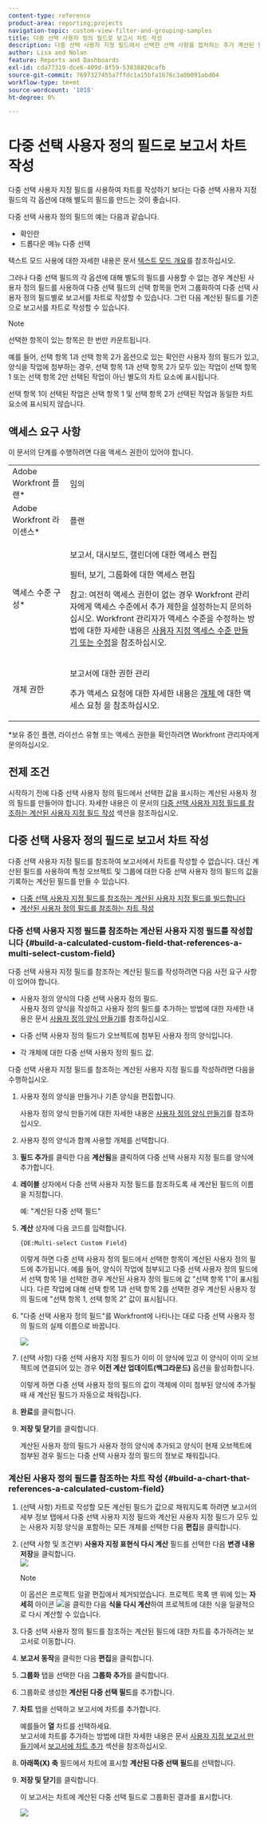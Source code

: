 ```yaml
---
content-type: reference
product-area: reporting;projects
navigation-topic: custom-view-filter-and-grouping-samples
title: 다중 선택 사용자 정의 필드로 보고서 차트 작성
description: 다중 선택 사용자 지정 필드에서 선택한 선택 사항을 캡처하는 추가 계산된 필드를 생성한 후에만 다중 선택 사용자 지정 필드로 보고서를 차트로 작성할 수 있습니다.
author: Lisa and Nolan
feature: Reports and Dashboards
exl-id: cda77319-dce6-409d-8f59-53838820cafb
source-git-commit: 7697327455a7ffdc1a15bfa1676c3a0b091abd04
workflow-type: tm+mt
source-wordcount: '1018'
ht-degree: 0%

---
```


# 다중 선택 사용자 정의 필드로 보고서 차트 작성

<!--<span class="preview">The highlighted information on this page refers to functionality not yet generally available. It is available for all customers in the Preview environment and for a select group of customers in the Production environment.</span>-->

다중 선택 사용자 지정 필드를 사용하여 차트를 작성하기 보다는 다중 선택 사용자 지정 필드의 각 옵션에 대해 별도의 필드를 만드는 것이 좋습니다.

다중 선택 사용자 정의 필드의 예는 다음과 같습니다.

* 확인란
* 드롭다운 메뉴 다중 선택

텍스트 모드 사용에 대한 자세한 내용은 문서 [텍스트 모드 개요](../../../reports-and-dashboards/reports/text-mode/understand-text-mode.md)를 참조하십시오.

그러나 다중 선택 필드의 각 옵션에 대해 별도의 필드를 사용할 수 없는 경우 계산된 사용자 정의 필드를 사용하여 다중 선택 필드의 선택 항목을 먼저 그룹화하여 다중 선택 사용자 정의 필드별로 보고서를 차트로 작성할 수 있습니다. 그런 다음 계산된 필드를 기준으로 보고서를 차트로 작성할 수 있습니다.

>[!NOTE]
>
>선택한 항목이 있는 항목은 한 번만 카운트됩니다.
>
>예를 들어, 선택 항목 1과 선택 항목 2가 옵션으로 있는 확인란 사용자 정의 필드가 있고, 양식을 작업에 첨부하는 경우, 선택 항목 1과 선택 항목 2가 모두 있는 작업이 선택 항목 1 또는 선택 항목 2만 선택된 작업이 아닌 별도의 차트 요소에 표시됩니다.
>
>선택 항목 1이 선택된 작업은 선택 항목 1 및 선택 항목 2가 선택된 작업과 동일한 차트 요소에 표시되지 않습니다.

## 액세스 요구 사항

이 문서의 단계를 수행하려면 다음 액세스 권한이 있어야 합니다.

<table style="table-layout:auto"> 
 <col> 
 <col> 
 <tbody> 
  <tr> 
   <td role="rowheader">Adobe Workfront 플랜*</td> 
   <td> <p>임의</p> </td> 
  </tr> 
  <tr> 
   <td role="rowheader">Adobe Workfront 라이센스*</td> 
   <td> <p>플랜 </p> </td> 
  </tr> 
  <tr> 
   <td role="rowheader">액세스 수준 구성*</td> 
   <td> <p>보고서, 대시보드, 캘린더에 대한 액세스 편집</p> <p>필터, 보기, 그룹화에 대한 액세스 편집</p> <p>참고: 여전히 액세스 권한이 없는 경우 Workfront 관리자에게 액세스 수준에서 추가 제한을 설정하는지 문의하십시오. Workfront 관리자가 액세스 수준을 수정하는 방법에 대한 자세한 내용은 <a href="../../../administration-and-setup/add-users/configure-and-grant-access/create-modify-access-levels.md" class="MCXref xref">사용자 지정 액세스 수준 만들기 또는 수정</a>을 참조하십시오.</p> </td> 
  </tr> 
  <tr> 
   <td role="rowheader">개체 권한</td> 
   <td> <p>보고서에 대한 권한 관리</p> <p>추가 액세스 요청에 대한 자세한 내용은 <a href="../../../workfront-basics/grant-and-request-access-to-objects/request-access.md" class="MCXref xref">개체 </a>에 대한 액세스 요청 을 참조하십시오.</p> </td> 
  </tr> 
 </tbody> 
</table>

&#42;보유 중인 플랜, 라이선스 유형 또는 액세스 권한을 확인하려면 Workfront 관리자에게 문의하십시오.

## 전제 조건

시작하기 전에 다중 선택 사용자 정의 필드에서 선택한 값을 표시하는 계산된 사용자 정의 필드를 만들어야 합니다. 자세한 내용은 이 문서의 [다중 선택 사용자 지정 필드를 참조하는 계산된 사용자 지정 필드 작성](#build-a-calculated-custom-field-that-references-a-multi-select-custom-field) 섹션을 참조하십시오.

## 다중 선택 사용자 정의 필드로 보고서 차트 작성

<!--
<p data-mc-conditions="QuicksilverOrClassic.Draft mode">(NOTE: this moved to its own article, linked in the Note above!)</p>
-->

다중 선택 사용자 지정 필드를 참조하여 보고서에서 차트를 작성할 수 없습니다. 대신 계산된 필드를 사용하여 특정 오브젝트 및 그룹에 대한 다중 선택 사용자 정의 필드의 값을 기록하는 계산된 필드를 만들 수 있습니다. 

* [다중 선택 사용자 지정 필드를 참조하는 계산된 사용자 지정 필드를 빌드합니다](#build-a-calculated-custom-field-that-references-a-multi-select-custom-field)
* [계산된 사용자 정의 필드를 참조하는 차트 작성](#build-a-chart-that-references-a-calculated-custom-field)

### 다중 선택 사용자 지정 필드를 참조하는 계산된 사용자 지정 필드를 작성합니다 {#build-a-calculated-custom-field-that-references-a-multi-select-custom-field}

다중 선택 사용자 지정 필드를 참조하는 계산된 필드를 작성하려면 다음 사전 요구 사항이 있어야 합니다.

* 사용자 정의 양식의 다중 선택 사용자 정의 필드.\
  사용자 정의 양식을 작성하고 사용자 정의 필드를 추가하는 방법에 대한 자세한 내용은 문서 [사용자 정의 양식 만들기](/help/quicksilver/administration-and-setup/customize-workfront/create-manage-custom-forms/form-designer/design-a-form/design-a-form.md)를 참조하십시오.

* 다중 선택 사용자 정의 필드가 오브젝트에 첨부된 사용자 정의 양식입니다.
* 각 개체에 대한 다중 선택 사용자 정의 필드 값.

다중 선택 사용자 지정 필드를 참조하는 계산된 사용자 지정 필드를 작성하려면 다음을 수행하십시오.

1. 사용자 정의 양식을 만들거나 기존 양식을 편집합니다.

   사용자 정의 양식 만들기에 대한 자세한 내용은 [사용자 정의 양식 만들기](/help/quicksilver/administration-and-setup/customize-workfront/create-manage-custom-forms/form-designer/design-a-form/design-a-form.md)를 참조하십시오.

1. 사용자 정의 양식과 함께 사용할 개체를 선택합니다.
1. **필드 추가**&#x200B;를 클릭한 다음 **계산됨**&#x200B;을 클릭하여 다중 선택 사용자 지정 필드를 양식에 추가합니다.

1. **레이블** 상자에서 다중 선택 사용자 지정 필드를 참조하도록 새 계산된 필드의 이름을 지정합니다.

   예: &quot;계산된 다중 선택 필드&quot;

1. **계산** 상자에 다음 코드를 입력합니다.

   `{DE:Multi-select Custom Field}`

   이렇게 하면 다중 선택 사용자 정의 필드에서 선택한 항목이 계산된 사용자 정의 필드에 추가됩니다. 예를 들어, 양식이 작업에 첨부되고 다중 선택 사용자 정의 필드에서 선택 항목 1을 선택한 경우 계산된 사용자 정의 필드에 값 &quot;선택 항목 1&quot;이 표시됩니다. 다른 작업에 대해 선택 항목 1과 선택 항목 2를 선택한 경우 계산된 사용자 정의 필드에 &quot;선택 항목 1, 선택 항목 2&quot; 값이 표시됩니다.

1. &quot;다중 선택 사용자 정의 필드&quot;를 Workfront에 나타나는 대로 다중 선택 사용자 정의 필드의 실제 이름으로 바꿉니다.

   ![](assets/calculated-multi-select-custom-field-nwe-350x223.png)

1. (선택 사항) 다중 선택 사용자 지정 필드가 이미 이 양식에 있고 이 양식이 이미 오브젝트에 연결되어 있는 경우 **이전 계산 업데이트(백그라운드)** 옵션을 활성화합니다.

   이렇게 하면 다중 선택 사용자 정의 필드의 값이 객체에 이미 첨부된 양식에 추가될 때 새 계산된 필드가 자동으로 채워집니다.

1. **완료**&#x200B;를 클릭합니다.
1. **저장 및 닫기**&#x200B;를 클릭합니다.

   계산된 사용자 정의 필드가 사용자 정의 양식에 추가되고 양식이 현재 오브젝트에 첨부된 경우 필드는 다중 선택 사용자 정의 필드의 정보로 채워집니다.

### 계산된 사용자 정의 필드를 참조하는 차트 작성 {#build-a-chart-that-references-a-calculated-custom-field}

1. (선택 사항) 차트로 작성할 모든 계산된 필드가 값으로 채워지도록 하려면 보고서의 세부 정보 탭에서 다중 선택 사용자 지정 필드와 계산된 사용자 지정 필드가 모두 있는 사용자 지정 양식을 포함하는 모든 개체를 선택한 다음 **편집**&#x200B;을 클릭합니다.
1. (선택 사항 및 조건부) **사용자 지정 표현식 다시 계산** 필드를 선택한 다음 **변경 내용 저장**&#x200B;을 클릭합니다.\
   ![](assets/recalculate-custom-expressions-350x259.png)

   >[!NOTE]
   >
   >이 옵션은 프로젝트 일괄 편집에서 제거되었습니다.  프로젝트 목록 맨 위에 있는 **자세히** 아이콘 ![](assets/more-icon-45x33.png)을 클릭한 다음 **식을 다시 계산**&#x200B;하여 프로젝트에 대한 식을 일괄적으로 다시 계산할 수 있습니다.

1. 다중 선택 사용자 정의 필드를 참조하는 계산된 필드에 대한 차트를 추가하려는 보고서로 이동합니다.
1. **보고서 동작**&#x200B;을 클릭한 다음 **편집**&#x200B;을 클릭합니다.

1. <strong>그룹화</strong> 탭을 선택한 다음 <strong>그룹화 추가</strong>를 클릭합니다.
1. 그룹화로 생성한 <strong>계산된 다중 선택 필드</strong>를 추가합니다.
1. <strong>차트</strong> 탭을 선택하고 보고서에 차트를 추가합니다.

   예를들어 **열** 차트를 선택하세요.
   <br>보고서에 차트를 추가하는 방법에 대한 자세한 내용은 문서 <a href="../../../reports-and-dashboards/reports/creating-and-managing-reports/create-custom-report.md" class="MCXref xref">사용자 지정 보고서 만들기</a>에서 <a href="../../../reports-and-dashboards/reports/creating-and-managing-reports/create-custom-report.md#add-a-chart" class="MCXref xref">보고서에 차트 추가</a> 섹션을 참조하십시오.
1. **아래쪽(X) 축** 필드에서 차트에 표시할 <strong>계산된 다중 선택 필드</strong>를 선택합니다.
1. <strong>저장 및 닫기</strong>를 클릭합니다.

   이 보고서는 차트에 계산된 다중 선택 필드로 그룹화된 결과를 표시합니다.

   ![](assets/chart-multi-select-field-column-chart-example.png)